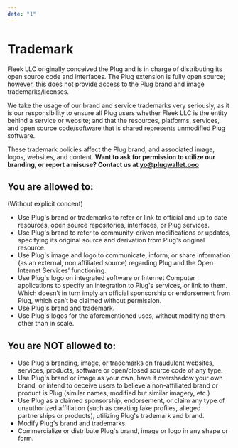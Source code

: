 ```yaml
---
date: "1"
---
```


# Trademark

Fleek LLC originally conceived the Plug and is in charge of distributing its open source code and interfaces. The Plug extension is fully open source; however, this does not provide access to the Plug brand and image trademarks/licenses.

We take the usage of our brand and service trademarks very seriously, as it is our responsibility to ensure all Plug users whether Fleek LLC is the entity behind a service or website; and that the resources, platforms, services, and open source code/software that is shared represents unmodified Plug software.

These trademark policies affect the Plug brand, and associated image, logos, websites, and content. **Want to ask for permission to utilize our branding, or report a misuse? Contact us at yo@plugwallet.ooo**

## You are allowed to:
(Without explicit concent)

- Use Plug's brand or trademarks to refer or link to official and up to date resources, open source repositories, interfaces, or Plug services.
- Use Plug's brand to refer to community-driven modifications or updates, specifying its original source and derivation from Plug's original resource.
- Use Plug's image and logo to communicate, inform, or share information (as an external, non affiliated source) regarding Plug and the Open Internet Services’ functioning.
- Use Plug's logo on integrated software or Internet Computer applications to specify an integration to Plug's services, or link to them. Which doesn’t in turn imply an official sponsorship or endorsement from Plug, which can’t be claimed without permission.
- Use Plug's brand and trademark.
- Use Plug's logos for the aforementioned uses, without modifying them other than in scale.

## You are NOT allowed to:

- Use Plug's branding, image, or trademarks on fraudulent websites, services, products, software or open/closed source code of any type.
- Use Plug's brand or image as your own, have it overshadow your own brand, or intend to deceive users to believe a non-affiliated brand or product is Plug (similar names, modified but similar imagery, etc.)
- Use Plug as a claimed sponsorship, endorsement, or claim any type of unauthorized affiliation (such as creating fake profiles, alleged partnerships or products), utilizing Plug's trademark and brand.
- Modify Plug's brand and trademarks.
- Commercialize or distribute Plug's brand, image or logo in any shape or form.
